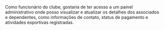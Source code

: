 Como funcionário do clube, gostaria de ter acesso a um painel administrativo onde posso visualizar e atualizar os detalhes dos associados e dependentes, como informações de contato, status de pagamento e atividades esportivas registradas.
